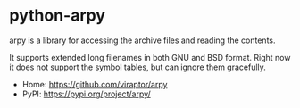 # python-arpy

arpy is a library for accessing the archive files and reading the contents.

It supports extended long filenames in both GNU and BSD format. Right now it
does not support the symbol tables, but can ignore them gracefully.

* Home: https://github.com/viraptor/arpy
* PyPI: https://pypi.org/project/arpy/

